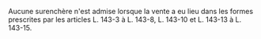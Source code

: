 Aucune surenchère n'est admise lorsque la vente a eu lieu dans les formes prescrites par les articles L. 143-3 à L. 143-8, L. 143-10 et L. 143-13 à L. 143-15.


